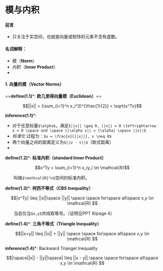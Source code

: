 # 模与内积

#### 前言
- 只关注于实空间，也就是向量或矩阵的元素不含有虚数。

#### 名词解释：
- 模（**Norm**）
- 内积（**Inner Product**）
- 

#### 1. 向量的模（Vector Norms）
==**define(1.1)***:  **欧几里得向量模（Euclidean）**==
```math
||x|| = (\sum_{i=1}^n x_i^2)^{\frac{1}{2}} = \sqrt{x^Tx}
```

**inference(1.1)***: 
- 对于任意标量`$\alpha$`，满足`$||x|| \geq 0, ||x|| = 0 \leftrightarrow x = 0 \space and \space ||\alpha x|| = |\alpha| \space ||x||$`
- *标准化* 过程为：`$u = \frac{x}{||x||}, x \neq 0$`
- 两个向量之间的距离定义为`$||u - v||$`（欧式距离）
- 



**define(1.2)***: **标准内积（standard Inner Product）**
```math
x^Ty = \sum_{i=1}^n x_iy_i \in \mathcal{R}
```
&emsp;&emsp;叫做`$\mathcal{R}^n$`空间的标准内积。

**define(1.3)***: **柯西不等式（CBS Inequality）**
```math
|x^Ty| \leq ||x||\space ||y|| \space \space for\space all\space x,y \in \mathcal{R} 
```
&emsp;&emsp;当且仅当`$x,y$`共线取等号。（证明见PPT 8/page 4）

**define(1.4)***: **三角不等式（Triangle Inequality）**
```math
||x+y|| \leq ||x|| + ||y|| \space \space for\space all\space x,y \in \mathcal{R} 
```
**inference(1.4)***: Backward Triangel Inequality
```math
|\space||x|| - ||y||\space| \leq ||x - y|| \space \space for\space all\space x,y \in \mathcal{R} 
```

